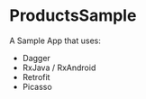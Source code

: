 # ProductsSample
A Sample App that uses:
  * Dagger
  * RxJava / RxAndroid
  * Retrofit
  * Picasso


